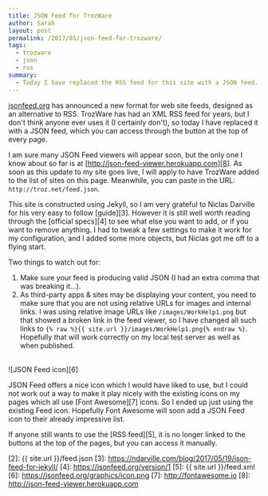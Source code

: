 ```yaml
---
title: JSON Feed for TrozWare
author: Sarah
layout: post
permalink: /2017/05/json-feed-for-trozware/
tags:
  - trozware
  - json
  - rss
summary:
  - Today I have replaced the RSS feed for this site with a JSON feed.
---
```


[jsonfeed.org][1] has announced a new format for web site feeds, designed as an alternative to RSS. TrozWare has had an XML RSS feed for years, but I don't think anyone ever uses it (I certainly don't), so today I have replaced it with a JSON feed, which you can access through the <a class="fa fa-rss" href="/feed.json"></a> button at the top of every page.

I am sure many JSON Feed viewers will appear soon, but the only one I know about so far is at [http://json-feed-viewer.herokuapp.com][8]. As soon as this update to my site goes live, I will apply to have TrozWare added to the list of sites on this page. Meanwhile, you can paste in the URL: ```http://troz.net/feed.json```.

This site is constructed using Jekyll, so I am very grateful to Niclas Darville for his very easy to follow [guide][3]. However it is still well worth reading through the [official specs][4] to see what else you want to add, or if you want to remove anything. I had to tweak a few settings to make it work for my configuration, and I added some more objects, but Niclas got me off to a flying start.

Two things to watch out for:

1. Make sure your feed is producing valid JSON (I had an extra comma that was breaking it...).
2. As third-party apps & sites may be displaying your content, you need to make sure that you are not using relative URLs for images and internal links. I was using relative image URLs like ```/images/WorkHelp1.png``` but that showed a broken link in the feed viewer, so I have changed all such links to ```{% raw %}{{ site.url }}/images/WorkHelp1.png{% endraw %}```. Hopefully that will work correctly on my local test server as well as when published.
<br><br>

![JSON Feed icon][6]

JSON Feed offers a nice icon which I would have liked to use, but I could not work out a way to make it play nicely with the existing icons on my pages which all use [Font Awesome][7] icons. So I ended up just using the existing Feed icon. Hopefully Font Awesome will soon add a JSON Feed icon to their already impressive list.

If anyone still wants to use the [RSS feed][5], it is no longer linked to the buttons at the top of the pages, but you can access it manually.

[1]: https://jsonfeed.org/2017/05/17/announcing_json_feed
[2]: {{ site.url }}/feed.json
[3]: https://ndarville.com/blog/2017/05/19/json-feed-for-jekyll/
[4]: https://jsonfeed.org/version/1
[5]: {{ site.url }}/feed.xml
[6]: https://jsonfeed.org/graphics/icon.png
[7]: http://fontawesome.io
[8]: http://json-feed-viewer.herokuapp.com
